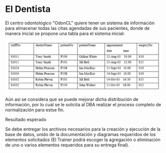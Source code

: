 # El Dentista

El centro odontológico "OdonCL" quiere tener un sistema de información para almacenar todas las citas agendadas de sus pacientes, donde de manera inicial se propone una tabla para el sistema inicial:


![alt text](image.png)


Aún asi se considera que se puede mejorar dicha distribución de información, por lo cual se le solicita al DBA realizar el proceso completo de normalización para estse fin.

Resultado esperado

Se debe entregar los archivos necesarios para la creación y ejecución de la base de datos, unido de la documentación y diagramas requeridos de los elementos solicitados (El Trainer podrá escoger la agregación o eliminación de uno o varios elementos requeridos para su entrega final).